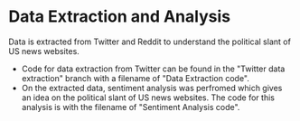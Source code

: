# Data Extraction and Analysis
Data is extracted from Twitter and Reddit to understand the political slant of US news websites.
- Code for data extraction from Twitter can be found in the "Twitter data extraction" branch with a filename of "Data Extraction code". 
- On the extracted data, sentiment analysis was perfromed which gives an idea on the political slant of US news websites. The code for this analysis is with the filename of "Sentiment Analysis code".
